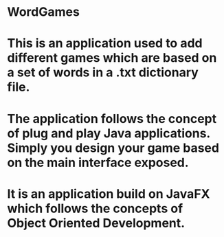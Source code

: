 # WordGames

# This is an application used to add different games which are based on a set of words in a .txt dictionary file.
# The application follows the concept of plug and play Java applications. Simply you design your game based on the main interface exposed.
# It is an application build on JavaFX which follows the concepts of Object Oriented Development.